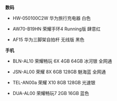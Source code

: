**数码**

- HW-050100C2W 华为旅行充电器 白色

- AW70-B19HN 荣耀手环4 Running版 肆意红

- AF15 华为三脚架自拍杆 无线版 黑色


**手机**

- BLN-AL10 荣耀畅玩 6X 4GB 64GB 冰河银 全网通

- JSN-AL00 荣耀 8X 6GB 128GB 魅海蓝 全网通

- TEL-AN00a 荣耀 X10 8GB 128GB 光速银

- DUA-AL00 荣耀畅玩7 2GB 16GB 蓝色